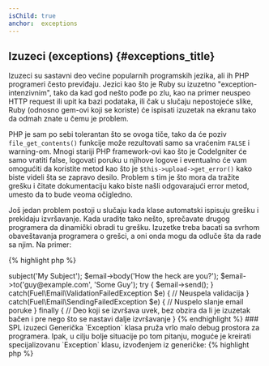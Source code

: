 ```yaml
---
isChild: true
anchor:  exceptions
---
```


## Izuzeci (exceptions) {#exceptions_title}

Izuzeci su sastavni deo većine popularnih programskih jezika, ali ih PHP programeri često previđaju.
Jezici kao što je Ruby su izuzetno "exception-intenzivnim", tako da kad god nešto pođe po zlu, kao
na primer neuspeo HTTP request ili upit ka bazi podataka, ili čak u slučaju nepostojeće slike, Ruby
(odnosno gem-ovi koji se koriste) će ispisati izuzetak na ekranu tako da odmah znate u čemu je problem.

PHP je sam po sebi tolerantan što se ovoga tiče, tako da će poziv `file_get_contents()` funkcije
može rezultovati samo sa vraćenim `FALSE` i warning-om.
Mnogi stariji PHP framework-ovi kao što je CodeIgniter će samo vratiti false, logovati poruku u
njihove logove i eventualno će vam omogućiti da koristite metod kao što je `$this->upload->get_error()`
kako biste videli šta se zapravo desilo. Problem s tim je što mora da tražite grešku i čitate dokumentaciju
kako biste našli odgovarajući error metod, umesto da to bude veoma očigledno.

Još jedan problem postoji u slučaju kada klase automatski ispisuju grešku i prekidaju izvršavanje.
Kada uradite tako nešto, sprečavate drugog programera da dinamički obradi tu grešku. Izuzetke treba
bacati sa svrhom obaveštavanja programera o grešci, a oni onda mogu da odluče šta da rade sa njim. Na primer:

{% highlight php %}
<?php
$email = new Fuel\Email;
$email->subject('My Subject');
$email->body('How the heck are you?');
$email->to('guy@example.com', 'Some Guy');

try
{
    $email->send();
}
catch(Fuel\Email\ValidationFailedException $e)
{
    // Neuspela validacija
}
catch(Fuel\Email\SendingFailedException $e)
{
    // Nuspelo slanje email poruke
}
finally
{
    // Deo koji se izvršava uvek, bez obzira da li je izuzetak bačen i pre nego što se nastavi dalje izvršavanje
}
{% endhighlight %}

### SPL izuzeci

Generička `Exception` klasa pruža vrlo malo debug prostora za programera. Ipak, u cilju bolje situacije po tom pitanju,
moguće je kreirati specijalizovanu `Exception` klasu, izvođenjem iz generičke:

{% highlight php %}
<?php
class ValidationException extends Exception {}
{% endhighlight %}

Ovo zapravo znači da možete imati nekoliko catch blokova i ponaosob obrađivati različite izuzetke. Ovo može dovesti
do toga da imate _mnogo_ custom Exception klasa, a pritom su umesto nekih od njih mogli biti korišćene
SPL Exception klase, dostupne kroz [SPL ekstenziju][splext].

Ako na primer koristite `__call()` magični metod i zatražen je neki nepostojeći metod, onda umesto bacanja
standardnog izuzetka, što bi bilo nejasno, ili kreiranja custom Exception klase samo u te svrhe, možete baciti
`BadMethodCallException`.

* [Pročitajte još o izuzecima][exceptions]
* [Pročitajte još o SPL izuzecima][splexe]
* [Ugnježdeni izuzeci u PHP-u][nesting-exceptions-in-php]
* [Najbolja praksa za izuzetke u PHP 5.3][exception-best-practices53]


[splext]: /#standard_php_library
[exceptions]: http://php.net/language.exceptions
[splexe]: http://php.net/spl.exceptions
[nesting-exceptions-in-php]: http://www.brandonsavage.net/exceptional-php-nesting-exceptions-in-php/
[exception-best-practices53]: http://ralphschindler.com/2010/09/15/exception-best-practices-in-php-5-3
